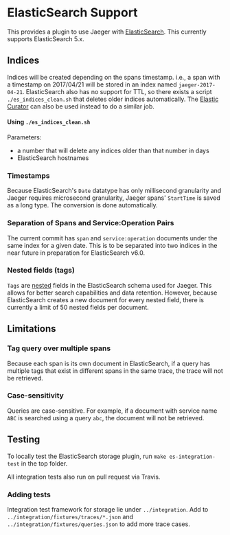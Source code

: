 # ElasticSearch Support

This provides a plugin to use Jaeger with [ElasticSearch](https://www.elastic.co). This currently supports ElasticSearch 5.x.

## Indices
Indices will be created depending on the spans timestamp. i.e., a span with
a timestamp on 2017/04/21 will be stored in an index named `jaeger-2017-04-21`.
ElasticSearch also has no support for TTL, so there exists a script `./es_indices_clean.sh`
that deletes older indices automatically. The [Elastic Curator](https://www.elastic.co/guide/en/elasticsearch/client/curator/current/about.html)
can also be used instead to do a similar job.

#### Using `./es_indices_clean.sh`
Parameters: 
 * a number that will delete any indices older than that number in days
 * ElasticSearch hostnames

### Timestamps
Because ElasticSearch's `Date` datatype has only millisecond granularity and Jaeger
requires microsecond granularity, Jaeger spans' `StartTime` is saved as a long type.
The conversion is done automatically.

### Separation of Spans and Service:Operation Pairs
The current commit has `span` and `service:operation` documents under the same index for a given date.
This is to be separated into two indices in the near future in preparation for ElasticSearch v6.0.

### Nested fields (tags)
`Tags` are [nested](https://www.elastic.co/guide/en/elasticsearch/reference/current/nested.html) fields in the 
ElasticSearch schema used for Jaeger. This allows for better search capabilities and data retention. However, because
ElasticSearch creates a new document for every nested field, there is currently a limit of 50 nested fields per document.

## Limitations

### Tag query over multiple spans
Because each span is its own document in ElasticSearch, if a query has multiple tags that exist in different spans in the 
same trace, the trace will not be retrieved.

### Case-sensitivity
Queries are case-sensitive. For example, if a document with service name `ABC` is searched using a query `abc`, 
the document will not be retrieved.

## Testing
To locally test the ElasticSearch storage plugin, run `make es-integration-test` in the top folder.

All integration tests also run on pull request via Travis.

### Adding tests
Integration test framework for storage lie under `../integration`. 
Add to `../integration/fixtures/traces/*.json` and `../integration/fixtures/queries.json` to add more
trace cases.
